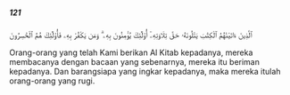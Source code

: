 ##### 121

<span class="ayah">ٱلَّذِينَ ءَاتَيْنَٰهُمُ ٱلْكِتَٰبَ يَتْلُونَهُۥ حَقَّ تِلَاوَتِهِۦٓ أُو۟لَٰٓئِكَ يُؤْمِنُونَ بِهِۦ ۗ وَمَن يَكْفُرْ بِهِۦ فَأُو۟لَٰٓئِكَ هُمُ ٱلْخَٰسِرُونَ</span>

<span class="ayah_translation">Orang-orang yang telah Kami berikan Al Kitab kepadanya, mereka membacanya dengan bacaan yang sebenarnya, mereka itu beriman kepadanya. Dan barangsiapa yang ingkar kepadanya, maka mereka itulah orang-orang yang rugi.</span>
